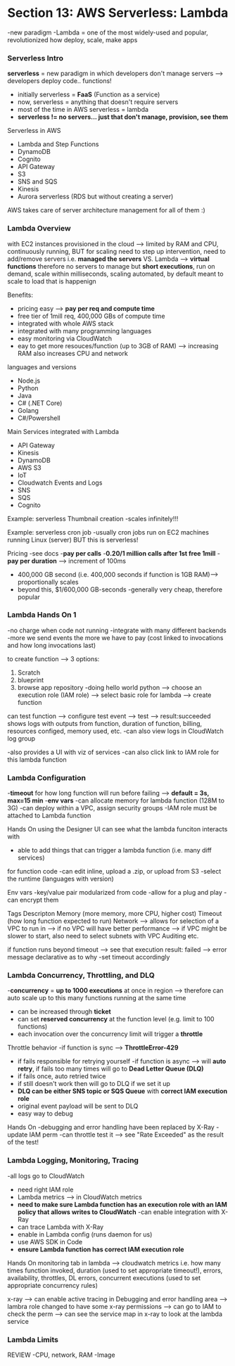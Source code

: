 # Section 13: AWS Serverless: Lambda 
-new paradigm 
-Lambda = one of the most widely-used and popular, revolutionized how deploy, scale, make apps 

### Serverless Intro 
**serverless** = new paradigm in which developers don't manage servers --> developers deploy code.. functions! 
* initially serverless = **FaaS** (Function as a service) 
* now, serverless = anything that doesn't require servers 
* most of the time in AWS serverless = lambda
* **serverless != no servers... just that don't manage, provision, see them**

Serverless in AWS 
* Lambda and Step Functions 
* DynamoDB
* Cognito 
* API Gateway 
* S3
* SNS and SQS
* Kinesis 
* Aurora serverless (RDS but without creating a server)

AWS takes care of server architecture management for all of them :) 

### Lambda Overview
with EC2 instances provisioned in the cloud --> limited by RAM and CPU, continuously running, BUT for scaling need to step up intervention, need to add/remove servers i.e. **managed the servers**
VS.
Lambda --> **virtual functions** therefore no servers to manage but **short executions**, run on demand, scale within milliseconds, scaling automated, by default meant to scale to load that is happenign 

Benefits: 
* pricing easy --> **pay per req and compute time**
* free tier of 1mill req, 400,000 GBs of compute time 
* integrated with whole AWS stack 
* integrated with many programming languages 
* easy monitoring via CloudWatch 
* eay to get more resouces/function (up to 3GB of RAM) --> increasing RAM also increases CPU and network 

languages and versions
* Node.js
* Python 
* Java
* C# (.NET Core)
* Golang 
* C#/Powershell 

Main Services integrated with Lambda
* API Gateway 
* Kinesis 
* DynamoDB
* AWS S3
* IoT
* Cloudwatch Events and Logs 
* SNS
* SQS
* Cognito

Example: serverless Thumbnail creation 
-scales infinitely!!! 

Example: serverless cron job 
-usually cron jobs run on EC2 machines running Linux (server) BUT this is serverless!

Pricing
-see docs
-**pay per calls** 
-**0.20/1 million calls after 1st free 1mill**
-**pay per duration** --> increment of 100ms
* 400,000 GB second (i.e. 400,000 seconds if function is 1GB RAM)--> proportionally scales
* beyond this, $1/600,000 GB-seconds
-generally very cheap, therefore popular

### Lambda Hands On 1
-no charge when code not running
-integrate with many different backends 
-more we send events the more we have to pay (cost linked to invocations and how long invocations last)

to create function --> 3 options:
1. Scratch 
1. blueprint 
1. browse app repository 
-doing hello world python --> choose an execution role (IAM role) --> select basic role for lambda --> create function 

can test function --> configure test event --> test --> result:succeeded shows logs with outputs from function, duration of function, billing, resources configed, memory used, etc. 
-can also view logs in CloudWatch log group

-also provides a UI with viz of services
-can also click link to IAM role for this lambda function

### Lambda Configuration
-**timeout** for how long function will run before failing --> **default = 3s, max=15 min**
-**env vars**
-can allocate memory for lambda function (128M to 3G)
-can deploy within a VPC, assign security groups 
-IAM role must be attached to Lambda function 

Hands On 
using the Designer UI can see what the lambda funciton interacts with
* able to add things that can trigger a lambda function (i.e. many diff services)

for function code 
-can edit inline, upload a .zip, or upload from S3
-select the runtime (languages with version)

Env vars 
-key/value pair modularized from code 
-allow for a plug and play 
-can encrypt them 

Tags 
Descripton 
Memory (more memory, more CPU, higher cost)
Timeout (how long function expected to run)
Network --> allows for selection of a VPC to run in --> if no VPC will have better performance --> if VPC might be slower to start, also need to select subnets with VPC
Auditing 
etc. 

if function runs beyond timeout --> see that execution result: failed --> error message declarative as to why
-set timeout accordingly

### Lambda Concurrency, Throttling, and DLQ
-**concurrency** = **up to 1000 executions** at once in region --> therefore can auto scale up to this many functions running at the same time
* can be increased through **ticket**
* can set **reserved concurrency** at the function level (e.g. limit to 100 functions)
* each invocation over the concurrency limit will trigger a **throttle** 

Throttle behavior 
-if function is sync --> **ThrottleError-429** 
* if fails responsible for retrying yourself
-if function is async --> will **auto retry**, if fails too many times will go to **Dead Letter Queue (DLQ)**
* if fails once, auto retried twice 
* if still doesn't work then will go to DLQ if we set it up
* **DLQ can be either SNS topic or SQS Queue** with **correct IAM execution role**
* original event payload will be sent to DLQ 
* easy way to debug 

Hands On 
-debugging and error handling have been replaced by X-Ray 
-update IAM perm
-can throttle test it --> see "Rate Exceeded" as the result of the test!

### Lambda Logging, Monitoring, Tracing
-all logs go to CloudWatch 
* need right IAM role 
* Lambda metrics --> in CloudWatch metrics 
* **need to make sure Lambda function has an execution role with an IAM policy that allows writes to CloudWatch** 
-can enable integration with X-Ray 
* can trace Lambda with X-Ray 
* enable in Lambda config (runs daemon for us)
* use AWS SDK in Code 
* **ensure Lambda function has correct IAM execution role** 

Hands On 
monitoring tab in lambda --> cloudwatch metrics i.e. how many times function invoked, duration (used to set appropriate timeout!), errors, availability, throttles, DL errors, concurrent executions (used to set appropriate concurrency rules)

x-ray --> can enable active tracing in Debugging and error handling area --> lambra role changed to have some x-ray permissions --> can go to IAM to check the perm 
--> can see the service map in x-ray to look at the lambda service

### Lambda Limits





REVIEW
-CPU, network, RAM 
-Image 



